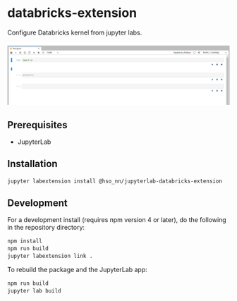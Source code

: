 # databricks-extension

Configure Databricks kernel from jupyter labs.

![screenshot](screenshot.png)

## Prerequisites

* JupyterLab

## Installation

```bash
jupyter labextension install @hso_nn/jupyterlab-databricks-extension
```

## Development

For a development install (requires npm version 4 or later), do the following in the repository directory:

```bash
npm install
npm run build
jupyter labextension link .
```

To rebuild the package and the JupyterLab app:

```bash
npm run build
jupyter lab build
```

